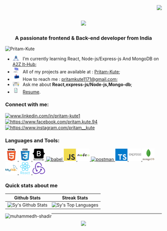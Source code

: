 <img align="right" src="https://visitor-badge.laobi.icu/badge?page_id=salesp07.salesp07" />

<h1 align="center">
    <img src="https://readme-typing-svg.herokuapp.com/?font=Righteous&size=35&center=true&vCenter=true&width=500&height=70&duration=4000&lines=Hi+There!+👋;+I'm+Pritam+Kute!;" />
</h1>
<h3 align="center">A passionate frontend & Back-end developer from India</h3>

<p align="left"> <img src="https://komarev.com/ghpvc/?username=Pritam-Kute&label=Profile%20views&color=0e75b6&style=flat" alt="Pritam-Kute" /> </p>

- <img src="https://github.com/Pritam-Kute/Pritam-Kute/blob/main/Assets/developer.gif?raw=true" width="21" />&nbsp;&nbsp; I’m currently learning React, Node-js/Express-js And MongoDB on [A2Z It-Hub](https://a2zithub.org/);
- <img src="https://github.com/Pritam-Kute/Pritam-Kute/blob/main/Assets/laptop.gif?raw=true" width="21" />&nbsp;&nbsp;  All of my projects are available at : [Pritam-Kute](github.com/pritam-kute);
- <img src="https://github.com/Pritam-Kute/Pritam-Kute/blob/main/Assets/letterbox.gif?raw=true" width="21" />&nbsp;&nbsp; How to reach me : pritamkute1171@gmail.com;
- <img src="https://github.com/Pritam-Kute/Pritam-Kute/blob/main/Assets/lightning.gif?raw=true" width="21" />&nbsp;&nbsp; Ask me about **React,express-js/Node-js,Mongo-db**;
- <img src="https://github.com/Pritam-Kute/Pritam-Kute/blob/main/Assets/doc.gif?raw=true" width="21" />&nbsp;&nbsp; [Resume](https://linkedin.com/in/www.linkedin.com/in/pritam-kute1).


<h3 align="left">Connect with me:</h3>
<p align="left">
<a href="https://linkedin.com/in/www.linkedin.com/in/pritam-kute1" target="blank"><img align="center" src="https://raw.githubusercontent.com/rahuldkjain/github-profile-readme-generator/master/src/images/icons/Social/linked-in-alt.svg" alt="www.linkedin.com/in/pritam-kute1" height="30" width="40" /></a>
<a href="https://fb.com/https://www.facebook.com/pritam.kute.94" target="blank"><img align="center" src="https://raw.githubusercontent.com/rahuldkjain/github-profile-readme-generator/master/src/images/icons/Social/facebook.svg" alt="https://www.facebook.com/pritam.kute.94" height="30" width="40" /></a>
<a href="https://instagram.com/https://www.instagram.com/pritam__kute" target="blank"><img align="center" src="https://raw.githubusercontent.com/rahuldkjain/github-profile-readme-generator/master/src/images/icons/Social/instagram.svg" alt="https://www.instagram.com/pritam__kute" height="30" width="40" /></a>
</p>

<h3 align="left">Languages and Tools:</h3>
<p align="left"> 
       <a href="https://www.w3.org/html/" target="_blank" rel="noreferrer"> <img src="https://raw.githubusercontent.com/devicons/devicon/master/icons/html5/html5-original-wordmark.svg" alt="html5" width="40" height="40"/> </a>
       <a href="https://www.w3schools.com/css/" target="_blank" rel="noreferrer"> <img src="https://raw.githubusercontent.com/devicons/devicon/master/icons/css3/css3-original-wordmark.svg" alt="css3" width="40" height="40"/> </a>
       <a href="https://getbootstrap.com" target="_blank" rel="noreferrer"> <img src="https://raw.githubusercontent.com/devicons/devicon/master/icons/bootstrap/bootstrap-plain-wordmark.svg" alt="bootstrap" width="40" height="40"/> </a> 
<a href="https://babeljs.io/" target="_blank" rel="noreferrer"> <img src="https://www.vectorlogo.zone/logos/babeljs/babeljs-icon.svg" alt="babel" width="40" height="40"/> </a>
<a href="https://developer.mozilla.org/en-US/docs/Web/JavaScript" target="_blank" rel="noreferrer"> <img src="https://raw.githubusercontent.com/devicons/devicon/master/icons/javascript/javascript-original.svg" alt="javascript" width="40" height="40"/> </a>
<a href="https://nodejs.org" target="_blank" rel="noreferrer"> <img src="https://raw.githubusercontent.com/devicons/devicon/master/icons/nodejs/nodejs-original-wordmark.svg" alt="nodejs" width="40" height="40"/> </a> <a href="https://postman.com" target="_blank" rel="noreferrer"> <img src="https://www.vectorlogo.zone/logos/getpostman/getpostman-icon.svg" alt="postman" width="40" height="40"/> </a>
<a href="https://www.typescriptlang.org/" target="_blank" rel="noreferrer"> <img src="https://raw.githubusercontent.com/devicons/devicon/master/icons/typescript/typescript-original.svg" alt="typescript" width="40" height="40"/> </a>
<a href="https://expressjs.com" target="_blank" rel="noreferrer"> <img src="https://raw.githubusercontent.com/devicons/devicon/master/icons/express/express-original-wordmark.svg" alt="express" width="40" height="40"/> </a>       
<a href="https://www.mongodb.com/" target="_blank" rel="noreferrer"> <img src="https://raw.githubusercontent.com/devicons/devicon/master/icons/mongodb/mongodb-original-wordmark.svg" alt="mongodb" width="40" height="40"/> </a> <a href="https://www.mysql.com/" target="_blank" rel="noreferrer"> <img src="https://raw.githubusercontent.com/devicons/devicon/master/icons/mysql/mysql-original-wordmark.svg" alt="mysql" width="40" height="40"/> </a> 
<a href="https://reactjs.org/" target="_blank" rel="noreferrer"> <img src="https://raw.githubusercontent.com/devicons/devicon/master/icons/react/react-original-wordmark.svg" alt="react" width="40" height="40"/> </a> 
<a href="https://redux.js.org" target="_blank" rel="noreferrer"> <img src="https://raw.githubusercontent.com/devicons/devicon/master/icons/redux/redux-original.svg" alt="redux" width="40" height="40"/> </a> 
</p>

### Quick stats about me
| Github Stats | Streak Stats |
| --- | --- |
| ![Sy's Github Stats](https://github-readme-stats-salesp07.vercel.app/api?username=Pritam-Kute&count_private=true&show_icons=true&theme=react&rank_icon=github&border_radius=10) | ![Sy's Top Languages](https://github-readme-streak-stats-salesp07.vercel.app/?user=Pritam-Kute&count_private=true&theme=react&border_radius=10) |

<div align=center>
<img align="left" src="https://github-readme-stats.vercel.app/api/top-langs?username=Pritam-Kute&show_icons=true&locale=en&layout=compact&theme=tokyonight" alt="muhammedh-shadir" />
</div>
<hr/>
<h3 align="center">
    <img src="https://readme-typing-svg.herokuapp.com/?font=Righteous&size=25&center=true&vCenter=true&width=500&height=70&duration=4000&lines=Thanks+for+visiting!+✌️;+Shoot+me+a+message+on+Linkedin!;I'm+always+down+to+collab+:)">
</h3>

